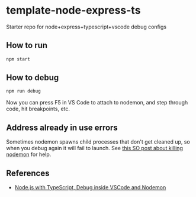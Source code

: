 # template-node-express-ts
Starter repo for node+express+typescript+vscode debug configs

## How to run

```sh
npm start
```

## How to debug

```sh
npm run debug
```

Now you can press F5 in VS Code to attach to nodemon, and step through code, hit breakpoints, etc.

## Address already in use errors

Sometimes nodemon spawns child processes that don't get cleaned up, so when you debug again it will fail to launch.  See [this SO post about killing nodemon](https://stackoverflow.com/questions/45520706/how-to-kill-nodemon-process-on-mac) for help.

## References

- [Node.js with TypeScript, Debug inside VSCode and Nodemon](https://dev.to/oieduardorabelo/nodejs-with-typescript-debug-inside-vscode-and-nodemon-23o7)